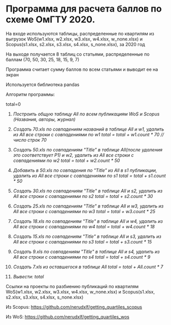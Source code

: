 # Программа для расчета баллов по схеме ОмГТУ 2020.

На входе используются таблицы, распределенные по квартилям из выгрузок WoS(w1.xlsx, w2.xlsx, w3.xlsx, w4.xlsx, w_none.xlsx) и Scopus(s1.xlsx, s2.xlsx, s3.xlsx, s4.xlsx, s_none.xlsx), за 2020 год

На выходе получается 8 таблиц со статьями, распределенные по баллам (70, 50, 30, 25, 18, 15, 9, 7)

Программа считает сумму баллов по всем статьями и выводит ее на экран

Используется библиотека pandas

Алгоритм программы:

total=0

1. *Построить общую таблицу All по всем публикациям WoS и Scopus (Названия, авторы, журнал)*

2. *Создать 70.xls по совпадениям названий в таблице All и w1, удалить из All все строки с совпадениями по w1
total = total + w1.count * 70 // число строк 70*

3. *Создать 50.xls по совпадениям "Title" в таблице All(после удаления это соответствует P1) и w2, удалить из All все строки с совпадениями по w2
total = total + w2.count * 50*

4. *Добавить в 50.xls по совпадения по "Title" из All в s1 публикации, удалить из All все строки с совпадениями по s1
total = total + s1.count * 50*

5. *Создать 30.xls по совпадениям "Title" в таблице All и s2, удалить из All все строки с совпадениями по s2
total = total + s2.count * 30*

6. *Создать 25.xls по совпадениям "Title" в таблице All и w3, удалить из All все строки с совпадениями по w3
total = total + w3.count * 25*

7. *Создать 18.xls по совпадениям "Title" в таблице All и w4, удалить из All все строки с совпадениями по w4
total = total + w4.count * 18*

8. *Создать 15.xls по совпадениям "Title" в таблице All и s3, удалить из All все строки с совпадениями по s3
total = total + s3.count * 15*

9. *Создать 9.xls по совпадениям "Title" в таблице All и s4, удалить из All все строки с совпадениями по s4
total = total + s4.count * 9*

10. *Создать 7.xls из оставшегося в таблице All
total = total + All.count * 7*

11. *Вывести: total*


Ссылки на проекты по разбиению публикаций по квартилям WoS(w1.xlsx, w2.xlsx, w3.xlsx, w4.xlsx, w_none.xlsx) и Scopus(s1.xlsx, s2.xlsx, s3.xlsx, s4.xlsx, s_none.xlsx)

Из Scopus: https://github.com/nerudxlf/getting_quartiles_scopus

Из WoS: https://github.com/nerudxlf/getting_quartiles_wos
